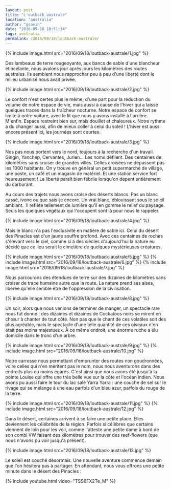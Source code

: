 ```yaml
---
layout: post
title: "L'outback australe"
location: "australia"
author: "gsavin"
date: "2016-09-18 10:51:34"
tags: australia
permalink: /2016/09/18/loutback-australe/
---
```

{% include image.html src="2016/09/18/loutback-australe/1.jpg" %}

Des lambeaux de terre rougeoyante, aux bancs de sable d'une blancheur étincelante, nous avalons jour après jours les kilomètres des routes australes. Ils semblent nous rapprocher peu à peu d'une liberté dont le milieu urbanisé nous avait privée.

{% include image.html src="2016/09/18/loutback-australe/2.jpg" %}

Le confort n'est certes plus le même, d'une part pour la réduction du volume de notre espace de vie, mais aussi à cause de l'hiver qui a laissé quelques traces dans la fraîcheur nocturne. Notre espace de confort se limite à notre voiture, avec le lit que nous y avons installé à l'arrière. M'enfin. Espace restreint bien sur, mais douillet et chaleureux. Notre rythme a du changer aussi, afin de mieux coller à celui du soleil ! L'hiver est aussi encore présent ici, les journées sont courtes.

{% include image.html src="2016/09/18/loutback-australe/3.jpg" %}

Nos pas nous portent vers le nord, toujours à la recherche d'un travail. Gingin, Yanchep, Cervantes, Jurien... Les noms défilent. Des centaines de kilomètres sans croiser de grandes villes. Celles croisées ne dépassent pas les 1000 habitants. On y trouve en général un petit supermarché de village, une poste, un café et un magasin de matériel. Et une station service fort heureusement ! La liberté paraît bien fébrile lorsqu'on depent entièrement du carburant.

Au cours des trajets nous avons croisé des déserts blancs. Pas un blanc cassé, ivoire ou que sais-je encore. Un vrai blanc, éblouissant sous le soleil ambiant.  Il reflète tellement de lumière qu'il en gomme le relief du paysage. Seuls les quelques végétaux qui l'occupent sont là pour nous le rappeler.

{% include image.html src="2016/09/18/loutback-australe/4.jpg" %}

Mais le blanc n'a pas l'exclusivité en matière de sable ici. Celui du désert des Pinacles est d'un jaune souffre profond. Avec ces centaines de roches s'élevant vers le ciel, comme si à des siècles d'aujourd'hui la nature eu décidé que ce lieu serait le cimetière de quelques mystérieuses créatures.

{% include image.html src="2016/09/18/loutback-australe/5.jpg" %}
{% include image.html src="2016/09/18/loutback-australe/6.jpg" %}
{% include image.html src="2016/09/18/loutback-australe/7.jpg" %}

Nous parcourons des étendues de terre sur des dizaines de kilomètres sans croiser de trace humaine autre que la route. La nature prend ses aises, libérée qu'elle semble être de l'oppression de la civilisation.

{% include image.html src="2016/09/18/loutback-australe/8.jpg" %}

Un soir, alors que nous venions de terminer de manger, un spectacle rare nous fut donné : des dizaines et dizaines de Cockatoos noirs se mirent en chœur à chanter de tout côté. Non pas que le chant de ces volatiles soit des plus agréable, mais le spectacle d'une telle quantité de ces oiseaux n'en était pas moins majestueux. À ce même endroit, une énorme ruche a élu domicile dans le tronc d'un arbre.

{% include image.html src="2016/09/18/loutback-australe/9.jpg" %}
{% include image.html src="2016/09/18/loutback-australe/10.jpg" %}

Notre carrosse nous permettant d'emprunter des routes non goudronnées, voire celles qui n'en méritent pas le nom, nous nous aventurons dans des endroits plus ou moins égarés. C'est ainsi que nous avons été jusqu'à la pointe Louise qui offre une très belle vue sur la côte et l'océan indien. Nous avons pu aussi faire le tour du lac salé Yarra Yarra : une couche de sel sur le rivage qui se mélange à une eau parfois d'un bleu azur, parfois du rouge de la terre.

{% include image.html src="2016/09/18/loutback-australe/11.jpg" %}
{% include image.html src="2016/09/18/loutback-australe/12.jpg" %}

Dans le désert, certaines arrivent à se faire une petite place. Elles deviennent les célébrités de la région. Parfois si célèbres que certains viennent de loin pour les voir, comme l'atteste une petite dame à bord de son combi VW faisant des kilomètres pour trouver des reef-flowers (que nous n'avons pu voir jusqu'à présent).

{% include image.html src="2016/09/18/loutback-australe/13.jpg" %}

Le soleil est couché désormais. Une nouvelle aventure commence demain que l'on hésitera pas à partager. En attendant, nous vous offrons une petite minute dans le désert des Pinacles :

{% include youtube.html video="TSS6FX2Te_M" %}
